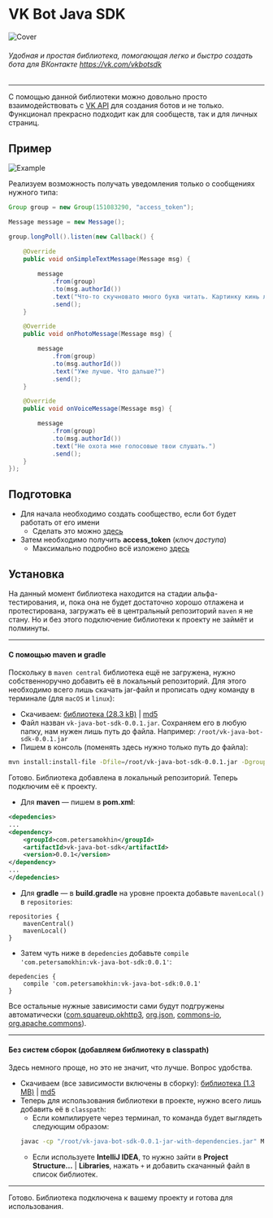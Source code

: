 # VK Bot Java SDK
![Cover](https://petersamokhin.com/files/vk-java-bot-sdk/cover.png)
###### Удобная и простая библиотека, помогающая легко и быстро создать бота для ВКонтакте https://vk.com/vkbotsdk

---

С помощью данной библиотеки можно довольно просто взаимодействовать с [VK API](https://vk.com/dev/manuals) для создания ботов и не только. 
Функционал прекрасно подходит как для сообществ, так и для личных страниц.

## Пример

![Example](https://petersamokhin.com/files/vk-java-bot-sdk/git_screen.png)

Реализуем возможность получать уведомления только о сообщениях нужного типа:
```java
Group group = new Group(151083290, "access_token");

Message message = new Message();

group.longPoll().listen(new Callback() {
    
    @Override
    public void onSimpleTextMessage(Message msg) {

        message
            .from(group)
            .to(msg.authorId())
            .text("Что-то скучновато много букв читать. Картинку кинь лучше.")
            .send();
    }

    @Override
    public void onPhotoMessage(Message msg) {

        message
            .from(group)
            .to(msg.authorId())
            .text("Уже лучше. Что дальше?")
            .send();
    }

    @Override
    public void onVoiceMessage(Message msg) {

        message
            .from(group)
            .to(msg.authorId())
            .text("Не охота мне голосовые твои слушать.")
            .send();
    }
});
```

## Подготовка
* Для начала необходимо создать сообщество, если бот будет работать от его имени
  * Сделать это можно [здесь](https://vk.com/groups)
* Затем необходимо получить **access_token** (_ключ доступа_)
  * Максимально подробно всё изложено [здесь](https://vk.com/dev/access_token)

## Установка
На данный момент библиотека находится на стадии альфа-тестирования, и, пока она не будет достаточно хорошо отлажена и протестирована, загружать её в центральный репозиторий `maven` я не стану. Но и без этого подключение библиотеки к проекту не займёт и полминуты.

---

#### С помощью maven и gradle
Поскольку в `maven central` библиотека ещё не загружена, нужно собственноручно добавить её в локальный репозиторий. Для этого необходимо всего лишь скачать jar-файл и прописать одну команду в терминале (для `macOS` и `linux`):
* Скачиваем: [библиотека (28.3 kB)](https://www.petersamokhin.com/files/vk-java-bot-sdk/vk-java-bot-sdk-0.0.1.jar) | [md5](https://www.petersamokhin.com/files/vk-java-bot-sdk/vk-java-bot-sdk-0.0.1.jar.md5)
* Файл назван `vk-java-bot-sdk-0.0.1.jar`. Сохраняем его в любую папку, нам нужен лишь путь до файла. Например: `/root/vk-java-bot-sdk-0.0.1.jar`
* Пишем в консоль (поменять здесь нужно только путь до файла): 
```bash
mvn install:install-file -Dfile=/root/vk-java-bot-sdk-0.0.1.jar -DgroupId=com.petersamokhin -DartifactId=vk-java-bot-sdk -Dversion=0.0.1 -Dpackaging=jar
```
Готово. Библиотека добавлена в локальный репозиторий. Теперь подключим её к проекту.
* Для **maven** — пишем в **pom.xml**:
```xml
<depedencies>
...
<dependency>
    <groupId>com.petersamokhin</groupId>
    <artifactId>vk-java-bot-sdk</artifactId>
    <version>0.0.1</version>
</dependency>
...
</depedencies>
```

* Для **gradle** — в **build.gradle** на уровне проекта добавьте `mavenLocal()` в `repositories`:
```
repositories {
    mavenCentral()
    mavenLocal()
}
```
* Затем чуть ниже в `depedencies` добавьте `compile 'com.petersamokhin:vk-java-bot-sdk:0.0.1'`:
```
depedencies {
    compile 'com.petersamokhin:vk-java-bot-sdk:0.0.1'
}
```

Все остальные нужные зависимости сами будут подгружены автоматически ([com.squareup.okhttp3](https://mvnrepository.com/artifact/com.squareup.okhttp3/okhttp/3.8.1), [org.json](https://mvnrepository.com/artifact/org.json/json/20170516), [commons-io](https://mvnrepository.com/artifact/commons-io/commons-io/2.5), [org.apache.commons](https://mvnrepository.com/artifact/org.apache.commons/commons-lang3/3.6)). 

---
#### Без систем сборок (добавляем библиотеку в classpath)
Здесь немного проще, но это не значит, что лучше. Вопрос удобства.

* Скачиваем (все зависимости включены в сборку): [библиотека (1.3 MB)](https://petersamokhin.com/files/vk-java-bot-sdk-0.0.1-jar-with-dependencies.jar) | [md5](https://petersamokhin.com/files/vk-java-bot-sdk-0.0.1-jar-with-dependencies.jar.md5)
* Теперь для использования библиотеки в проекте, нужно всего лишь добавить её в `classpath`:
  * Если компилируете через терминал, то команда будет выглядеть следующим образом: 
  ```bash
  javac -cp "/root/vk-java-bot-sdk-0.0.1-jar-with-dependencies.jar" MyMainClass.jar 
  ```
  * Если используете **IntelliJ IDEA**, то нужно зайти в **Project Structure...** | **Libraries**, нажать `+` и добавить скачанный файл в список библиотек.
  
---
Готово. Библиотека подключена к вашему проекту и готова для использования.
